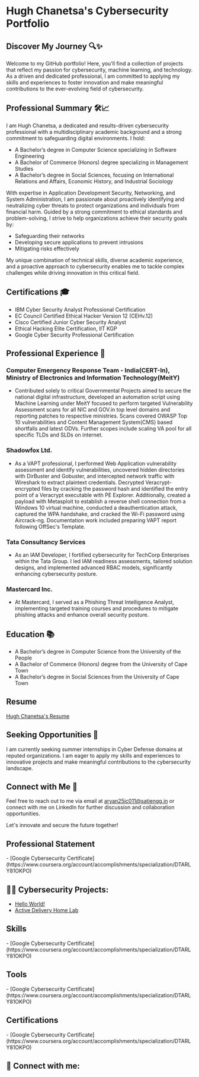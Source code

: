 <h1>Hugh Chanetsa's Cybersecurity Portfolio</a></h1>

## Discover My Journey 🔍✨

Welcome to my GitHub portfolio! Here, you'll find a collection of projects that reflect my passion for cybersecurity, machine learning, and technology. As a driven and dedicated professional, I am committed to applying my skills and experiences to foster innovation and make meaningful contributions to the ever-evolving field of cybersecurity.

## Professional Summary 🛠️📈

I am Hugh Chanetsa, a dedicated and results-driven cybersecurity professional with a multidisciplinary academic background and a strong commitment to safeguarding digital environments. I hold:

- A Bachelor’s degree in Computer Science specializing in Software Engineering
- A Bachelor of Commerce (Honors) degree specializing in Management Studies
- A Bachelor’s degree in Social Sciences, focusing on International Relations and Affairs, Economic History, and Industrial Sociology

With expertise in Application Development Security, Networking, and System Administration, I am passionate about proactively identifying and neutralizing cyber threats to protect organizations and individuals from financial harm. Guided by a strong commitment to ethical standards and problem-solving, I strive to help organizations achieve their security goals by:

- Safeguarding their networks
- Developing secure applications to prevent intrusions
- Mitigating risks effectively

My unique combination of technical skills, diverse academic experience, and a proactive approach to cybersecurity enables me to tackle complex challenges while driving innovation in this critical field.

## Certifications 🎓

- IBM Cyber Security Analyst Professional Certification
- EC Council Certified Ethical Hacker Version 12 (CEHv.12)
- Cisco Certified Junior Cyber Security Analyst
- Ethical Hacking Elite Certification, IIT KGP
- Google Cyber Security Professional Certification

## Professional Experience 💼

### Computer Emergency Response Team - India(CERT-In), Ministry of Electronics and Information Technology(MeitY)
- Contributed solely to critical Governmental Projects aimed to secure the national digital infrastructure, developed an automation script using Machine Learning under MeitY focused to perform targeted  Vulnerability Assessment scans for all NIC and GOV.in top level domains and reporting patches to respective ministries. Scans covered OWASP Top 10 vulnerabilities and Content Management System(CMS) based shortfalls and latest ODVs. Further scopes include scaling VA pool for all specific TLDs and SLDs on internet. 


### Shadowfox Ltd.
- As a VAPT professional, I performed Web Application vulnerability assessment and identify vulnerabilities, uncovered hidden directories with DirBuster and Gobuster, and intercepted network traffic with Wireshark to extract plaintext credentials. Decrypted Veracrypt-encrypted files by cracking the password hash and identified the entry point of a Veracrypt executable with PE Explorer. Additionally, created a payload with Metasploit to establish a reverse shell connection from a Windows 10 virtual machine, conducted a deauthentication attack, captured the WPA handshake, and cracked the Wi-Fi password using Aircrack-ng. Documentation work included preparing VAPT report following OffSec's Template.

### Tata Consultancy Services
- As an IAM Developer, I fortified cybersecurity for TechCorp Enterprises within the Tata Group. I led IAM readiness assessments, tailored solution designs, and implemented advanced RBAC models, significantly enhancing cybersecurity posture.

### Mastercard Inc.
- At Mastercard, I served as a Phishing Threat Intelligence Analyst, implementing targeted training courses and procedures to mitigate phishing attacks and enhance overall security posture.

## Education 📚

- A Bachelor’s degree in Computer Science from the University of the People
- A Bachelor of Commerce (Honors) degree from the University of Cape Town
- A Bachelor’s degree in Social Sciences from the University of Cape Town

## Resume
[Hugh Chanetsa's Resume](https://www.canva.com/design/DAF-dcHc0cU/pQ1Q4vcFpUP3ubqTE-ABHQ/view?utm_content=DAF-dcHc0cU&utm_campaign=designshare&utm_medium=link&utm_source=editor)


## Seeking Opportunities 🌟

I am currently seeking summer internships in Cyber Defense domains at reputed organizations. I am eager to apply my skills and experiences to innovative projects and make meaningful contributions to the cybersecurity landscape.

## Connect with Me 📧

Feel free to reach out to me via email at aryan25ic011@satiengg.in or connect with me on LinkedIn for further discussion and collaboration opportunities.

Let's innovate and secure the future together!

<h2> Professional Statement </h2>
- [Google Cybersecurity Certificate](https://www.coursera.org/account/accomplishments/specialization/DTARLY81OKPO)

<h2>👨‍💻 Cybersecurity Projects:</h2>
  
  - [Hello World!](https://github.com/Hugh-Kumbi/ActiveDirectoryLab)
  - [Active Delivery Home Lab](https://github.com/Hugh-Kumbi/ActiveDirectoryLab)

<h2> Skills </h2>
- [Google Cybersecurity Certificate](https://www.coursera.org/account/accomplishments/specialization/DTARLY81OKPO)

<h2> Tools </h2>
- [Google Cybersecurity Certificate](https://www.coursera.org/account/accomplishments/specialization/DTARLY81OKPO)
 
<h2> Certifications </h2>
- [Google Cybersecurity Certificate](https://www.coursera.org/account/accomplishments/specialization/DTARLY81OKPO)

<h2> 🤳 Connect with me:</h2>


[twitter]: https://twitter.com/hugh_chanetsa
[youtube]: https://www.youtube.com/@Hugh_Chanetsa
[instagram]: https://www.instagram.com/chanetsa.hugh/
[linkedin]: https://linkedin.com/in/hugh-chanetsa
[protonmail]: chanetsa.hugh@protonmail.com

<!--
**Hugh-Kumbi/Hugh-Kumbi** is a ✨ _special_ ✨ repository because its `README.md` (this file) appears on your GitHub profile.

- 🔭 I am currently building a comprehensive GitHub portfolio to showcase my computer science and cybersecurity projects.
- 🌱 I am deepening my knowledge of advanced cybersecurity concepts and Linux administration as I prepare for the CompTIA Security+ and ISC2 certifications.
- 👯 I am eager to collaborate on cybersecurity-focused projects, particularly in penetration testing, threat analysis, and security automation.
- 🤔 I welcome opportunities to expand my real-world cybersecurity skills, including hands-on experience with industry tools and best practices, as well as mentorship in preparation for CompTIA Security+ and ISC2 certifications.
- 💬 Feel free to ask me about my journey into cybersecurity, including the projects I’ve completed during my computer science degree and the Google Cybersecurity Certification.
- 📫 Connect with me on https://www.linkedin.com/in/hugh-chanetsa/ —I’d love to network and share insights.
- ⚡ Fun fact: I’m equally passionate about technology and education. While pursuing a career in cybersecurity, I work at an educational institution, combining my love for learning with my professional aspirations.
-->
